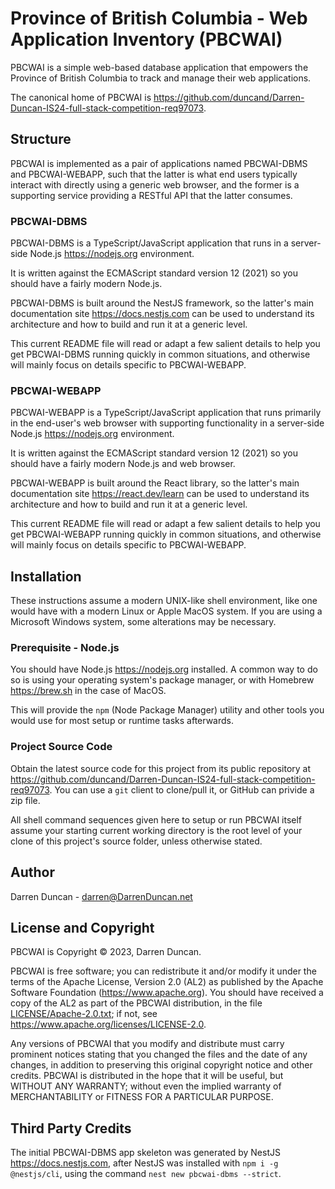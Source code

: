 # Province of British Columbia - Web Application Inventory (PBCWAI)

PBCWAI is a simple web-based database application that empowers the
Province of British Columbia to track and manage their web applications.

The canonical home of PBCWAI is
<https://github.com/duncand/Darren-Duncan-IS24-full-stack-competition-req97073>.

## Structure

PBCWAI is implemented as a pair of applications named PBCWAI-DBMS and
PBCWAI-WEBAPP, such that the latter is what end users typically interact
with directly using a generic web browser, and the former is a supporting
service providing a RESTful API that the latter consumes.

### PBCWAI-DBMS

PBCWAI-DBMS is a TypeScript/JavaScript application that runs in a
server-side Node.js <https://nodejs.org> environment.

It is written against the ECMAScript standard version 12 (2021) so you
should have a fairly modern Node.js.

PBCWAI-DBMS is built around the NestJS framework, so the latter's main
documentation site <https://docs.nestjs.com> can be used to understand its
architecture and how to build and run it at a generic level.

This current README file will read or adapt a few salient details to help
you get PBCWAI-DBMS running quickly in common situations, and otherwise
will mainly focus on details specific to PBCWAI-WEBAPP.

### PBCWAI-WEBAPP

PBCWAI-WEBAPP is a TypeScript/JavaScript application that runs primarily in
the end-user's web browser with supporting functionality in a server-side
Node.js <https://nodejs.org> environment.

It is written against the ECMAScript standard version 12 (2021) so you
should have a fairly modern Node.js and web browser.

PBCWAI-WEBAPP is built around the React library, so the latter's main
documentation site <https://react.dev/learn> can be used to understand its
architecture and how to build and run it at a generic level.

This current README file will read or adapt a few salient details to help
you get PBCWAI-WEBAPP running quickly in common situations, and otherwise
will mainly focus on details specific to PBCWAI-WEBAPP.

## Installation

These instructions assume a modern UNIX-like shell environment, like one
would have with a modern Linux or Apple MacOS system.  If you are using a
Microsoft Windows system, some alterations may be necessary.

### Prerequisite - Node.js

You should have Node.js <https://nodejs.org> installed.
A common way to do so is using your operating system's package manager,
or with Homebrew <https://brew.sh> in the case of MacOS.

This will provide the `npm` (Node Package Manager) utility and other tools
you would use for most setup or runtime tasks afterwards.

### Project Source Code

Obtain the latest source code for this project from its public repository at
<https://github.com/duncand/Darren-Duncan-IS24-full-stack-competition-req97073>.
You can use a `git` client to clone/pull it, or GitHub can privide a zip file.

All shell command sequences given here to setup or run PBCWAI itself assume
your starting current working directory is the root level of your clone of
this project's source folder, unless otherwise stated.

## Author

Darren Duncan - darren@DarrenDuncan.net

## License and Copyright

PBCWAI is Copyright © 2023, Darren Duncan.

PBCWAI is free software;
you can redistribute it and/or modify it under the terms of the Apache
License, Version 2.0 (AL2) as published by the Apache Software Foundation
(<https://www.apache.org>).  You should have received a copy of the
AL2 as part of the PBCWAI distribution, in the file
[LICENSE/Apache-2.0.txt](LICENSE/Apache-2.0.txt); if not, see
<https://www.apache.org/licenses/LICENSE-2.0>.

Any versions of PBCWAI that you modify and distribute must carry prominent
notices stating that you changed the files and the date of any changes, in
addition to preserving this original copyright notice and other credits.
PBCWAI is distributed in the hope that it will be
useful, but WITHOUT ANY WARRANTY; without even the implied warranty of
MERCHANTABILITY or FITNESS FOR A PARTICULAR PURPOSE.

## Third Party Credits

The initial PBCWAI-DBMS app skeleton was generated by NestJS
<https://docs.nestjs.com>, after NestJS was installed with
`npm i -g @nestjs/cli`, using the command `nest new pbcwai-dbms --strict`.
